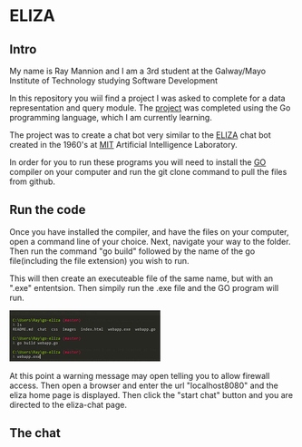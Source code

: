 # ELIZA

## Intro

My name is Ray Mannion and I am a 3rd student at the Galway/Mayo Institute of Technology studying Software Development

In this repository you wiil find a project I was asked to complete for a data representation and query module.
The [project](https://data-representation.github.io/problems/project.html) was completed using the Go programming language, which I am currently learning.

The project was to create a chat bot very similar to the [ELIZA](https://en.wikipedia.org/wiki/ELIZA) chat bot created in the 1960's at [MIT](https://en.wikipedia.org/wiki/MIT_Computer_Science_and_Artificial_Intelligence_Laboratory) Artificial Intelligence Laboratory.

In order for you to run these programs you will need to install the [GO](https://www.google.ie/?gws_rd=cr&dcr=0&ei=SQvUWejfHOaXgAaL3JeoBA)
compiler on your computer and run the git clone command to pull the files from github.

## Run the code

Once you have installed the compiler, and have the files on your computer, open a command line of your choice. Next, navigate your way to the folder. Then run the command "go build" followed by the name of the go file(including the file extension) you wish to run.

This will then create an executeable file of the same name, but with an ".exe" ententsion. Then simpily run the .exe file and the GO program will run.

![alt tag](https://github.com/rayman51/go-eliza/blob/master/images/Capture1.PNG)

At this point a warning message may open telling you to allow firewall access. Then open a browser and enter the url "localhost8080" and the eliza home page is displayed. Then click the "start chat" button and you are directed to the eliza-chat page.

## The chat



